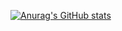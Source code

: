 [![Anurag's GitHub stats](https://github-readme-stats.vercel.app/api?username=sirvoid)](https://github.com/anuraghazra/github-readme-stats)

